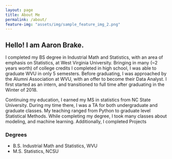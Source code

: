 ```yaml
---
layout: page
title: About Me
permalink: /about/
feature-img: "assets/img/sample_feature_img_2.png"
---
```


## Hello! I am Aaron Brake.

I completed my BS degree in Industrial Math and Statistics, with an area of emphasis on Statistics, at West Virginia University. Bringing in many (~2 years worth) of college credits I completed in high school, I was able to graduate WVU in only 5 semesters. Before graduating, I was approached by the Alumni Association at WVU, with an offer to become their Data Analyst. I first started as an intern, and transitioned to full time after graduating in the Winter of 2018.


Continuing my education, I earned my MS in statistics from NC State University. During my time there, I was a TA for both undergraduate and graduate classes. My teaching ranged from Python to graduate level Statistical Methods. While completing my degree, I took many classes about modeling, and machine learning. Additionally, I completed Projects

### Degrees
* B.S. Industrial Math and Statistics, WVU
* M.S. Statistics, NCSU
